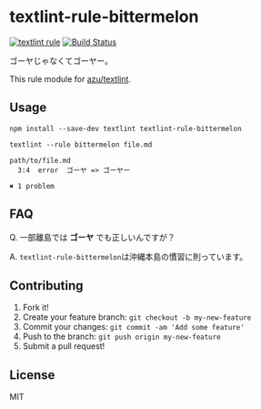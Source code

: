 # textlint-rule-bittermelon

[![textlint rule](https://img.shields.io/badge/textlint-fixable-blue.svg)](https://textlint.github.io/)  [![Build Status](https://travis-ci.org/uetchy/textlint-rule-bittermelon.svg)](https://travis-ci.org/uetchy/textlint-rule-bittermelon)

ゴーヤじゃなくてゴーヤー。

This rule module for [azu/textlint](https://github.com/textlint/textlint "azu/textlint").

## Usage

```
npm install --save-dev textlint textlint-rule-bittermelon
```

```
textlint --rule bittermelon file.md

path/to/file.md
  3:4  error  ゴーヤ => ゴーヤー

✖ 1 problem
```

## FAQ

Q. 一部離島では __ゴーヤ__ でも正しいんですが？

A. `textlint-rule-bittermelon`は沖縄本島の慣習に則っています。

## Contributing

1. Fork it!
2. Create your feature branch: `git checkout -b my-new-feature`
3. Commit your changes: `git commit -am 'Add some feature'`
4. Push to the branch: `git push origin my-new-feature`
5. Submit a pull request!

## License

MIT
